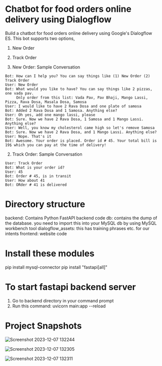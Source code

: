 Chatbot for food orders online delivery using Dialogflow
===================
Build a chatbot for food orders online delivery using Google's Dialogflow ES. This bot supports two options,

1) New Order
2) Track Order

1) New Order: Sample Conversation

```
Bot: How can I help you? You can say things like (1) New Order (2) Track Order
User: New Order
Bot: What would you like to have? You can say things like 2 pizzas, one vada pav.
     Only order from this list: Vada Pav, Pav Bhaji, Mango Lassi, Pizza, Rava Dosa, Masala Dosa, Samosa
User: I would like to have 2 Rava Dosa and one plate of samosa
Bot: Added 2 Rava Dosa and 1 Samosa. Anything else?
User: Oh yes, add one mango lassi, please
Bot: Sure. Now we have 2 Rava Dosa, 1 Samosa and 1 Mango Lassi. Anything else?
User: Well, you know my cholesterol came high so let's remove Samosa
Bot: Sure. Now we have 2 Rava Dosa, and 1 Mango Lassi. Anything else?
User: Nope. That's it
Bot: Awesome. Your order is placed. Order id # 45. Your total bill is 19$ which you can pay at the time of delivery!
```

2) Track Order: Sample Conversation

```Bot: How can I help you? You can say things like (1) New Order (2) Track Order
User: Track Order
Bot: What is your order id?
User: 45
Bot: Order # 45, is in transit
User: How about 41
Bot: ORder # 41 is delivered
```

Directory structure
===================
backend: Contains Python FastAPI backend code
db: contains the dump of the database. you need to import this into your MySQL db by using MySQL workbench tool
dialogflow_assets: this has training phrases etc. for our intents
frontend: website code

Install these modules
======================

pip install mysql-connector
pip install "fastapi[all]"

To start fastapi backend server
================================
1. Go to backend directory in your command prompt
2. Run this command: uvicorn main:app --reload

Project Snapshots
===================

![Screenshot 2023-12-07 132244](https://github.com/stha1122/OrderEaseBot/assets/122188963/061da9a9-c2b0-488b-bfc7-641fc8724450)

![Screenshot 2023-12-07 132305](https://github.com/stha1122/OrderEaseBot/assets/122188963/e02ee4fe-9c66-4f06-b704-92e31537bb42)

![Screenshot 2023-12-07 132311](https://github.com/stha1122/OrderEaseBot/assets/122188963/34ed4c3b-bfe9-4db8-964a-fc69ca87007a)



